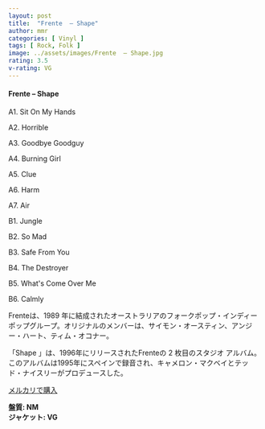 ```yaml
---
layout: post
title:  "Frente  – Shape"
author: mmr
categories: [ Vinyl ]
tags: [ Rock, Folk ]
image: ../assets/images/Frente  – Shape.jpg
rating: 3.5
v-rating: VG
---
```


#### Frente  – Shape

A1. Sit On My Hands

A2. Horrible

A3. Goodbye Goodguy

A4. Burning Girl

A5. Clue

A6. Harm

A7. Air

B1. Jungle

B2. So Mad

B3. Safe From You

B4. The Destroyer

B5. What's Come Over Me

B6. Calmly

Frenteは、1989 年に結成されたオーストラリアのフォークポップ・インディー ポップグループ。オリジナルのメンバーは、サイモン・オースティン、アンジー・ハート、ティム・オコナー。 

「Shape 」は、1996年にリリースされたFrenteの 2 枚目のスタジオ アルバム。 このアルバムは1995年にスペインで録音され、キャメロン・マクベイとテッド・ナイスリーがプロデュースした。


[メルカリで購入](https://jp.mercari.com/item/m67218117772)

<div class="mt-4 mb-4 d-flex align-items-center">
<strong class="mr-1">盤質: NM</strong>
</div>
<div class="mt-4 mb-4 d-flex align-items-center">
<strong class="mr-1">ジャケット: VG</strong>
</div>
